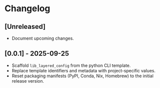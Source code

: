 # Changelog

## [Unreleased]
- Document upcoming changes.

## [0.0.1] - 2025-09-25
- Scaffold `lib_layered_config` from the python CLI template.
- Replace template identifiers and metadata with project-specific values.
- Reset packaging manifests (PyPI, Conda, Nix, Homebrew) to the initial release version.
